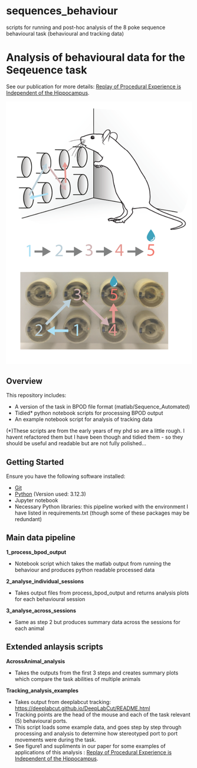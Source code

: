 # sequences_behaviour
scripts for running and post-hoc analysis of the 8 poke sequence behavioural task (behavioural and tracking data)


# Analysis of behavioural data for the Seqeuence task 

See our publication for more details: [Replay of Procedural Experience is Independent of the Hippocampus](https://www.biorxiv.org/content/10.1101/2024.06.05.597547v1.full.pdf).

![Task Schematic](images/schematic.png)

## Overview

This repository includes:
- A version of the task in BPOD file format (matlab/Sequence_Automated)
- Tidied* python notebook scripts for processing BPOD output
- An example notebook script for analysis of tracking data

(*)These scripts are from the early years of my phd so are a little rough. I havent refactored them  but I have been though and tidied them - so they should be useful and readable but are not fully polished...

## Getting Started

Ensure you have the following software installed:
- [Git](https://git-scm.com/)
- [Python](https://www.python.org/downloads/)  (Version used: 3.12.3)
- Jupyter notebook
- Necessary Python libraries: this pipeline worked with the environment I have listed in requirements.txt (though some of these packages may be redundant)  

## Main data pipeline

**1_process_bpod_output**

 - Notebook script which takes the matlab output from running the behaviour and produces python readable processed data 

**2_analyse_individual_sessions**

- Takes output files from process_bpod_output and returns analysis plots for each behavioural session

**3_analyse_across_sessions**

- Same as step 2 but produces summary data across the sessions for each animal

## Extended anlaysis scripts

**AcrossAnimal_analysis**

- Takes the outputs from the first 3 steps and creates summary plots which compare the task abilities of multiple animals 

**Tracking_analysis_examples**

- Takes output from deeplabcut tracking: https://deeplabcut.github.io/DeepLabCut/README.html
- Tracking points are the head of the mouse and each of the task relevant (5) behavioural ports. 
- This script loads some example data, and goes step by step through processing and analysis to determine how stereotyped port to port movements were during the task. 
- See figure1 and supliments in our paper for some examples of applications of this analysis : [Replay of Procedural Experience is Independent of the Hippocampus](https://www.biorxiv.org/content/10.1101/2024.06.05.597547v1.full.pdf).
